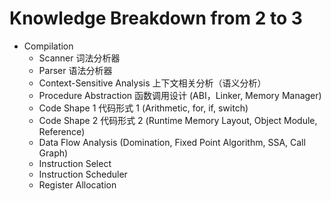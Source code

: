 # Knowledge Breakdown from 2 to 3

- Compilation
  - Scanner 词法分析器
  - Parser 语法分析器
  - Context-Sensitive Analysis 上下文相关分析（语义分析）
  - Procedure Abstraction 函数调用设计 (ABI，Linker, Memory Manager)
  - Code Shape 1 代码形式 1 (Arithmetic, for, if, switch)
  - Code Shape 2 代码形式 2 (Runtime Memory Layout, Object Module, Reference)
  - Data Flow Analysis (Domination, Fixed Point Algorithm, SSA, Call Graph)
  <!-- - Scalar optimization (Unreachable Code, Call, etc...) -->
  - Instruction Select
  - Instruction Scheduler
  - Register Allocation
